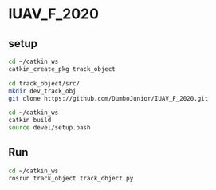 # IUAV_F_2020

## setup

``` bash
cd ~/catkin_ws
catkin_create_pkg track_object
```

``` bash
cd track_object/src/
mkdir dev_track_obj
git clone https://github.com/DumboJunior/IUAV_F_2020.git
```

``` bash
cd ~/catkin_ws
catkin build
source devel/setup.bash

```

## Run

``` bash
cd ~/catkin_ws
rosrun track_object track_object.py
```
